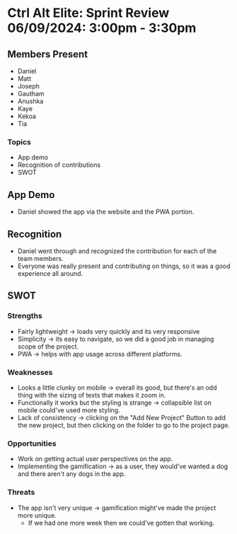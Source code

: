 # Ctrl Alt Elite: Sprint Review <br> 06/09/2024: 3:00pm - 3:30pm

## Members Present

- Daniel
- Matt
- Joseph
- Gautham
- Anushka
- Kaye
- Kekoa
- Tia


### Topics

- App demo
- Recognition of contributions
- SWOT

## App Demo
- Daniel showed the app via the website and the PWA portion.

## Recognition
- Daniel went through and recognized the contribution for each of the team members.
- Everyone was really present and contributing on things, so it was a good experience all around.

## SWOT

### Strengths
- Fairly lightweight &rarr; loads very quickly and its very responsive
- Simplicity &rarr; its easy to navigate, so we did a good job in managing scope of the project.
- PWA &rarr; helps with app usage across different platforms.

### Weaknesses
- Looks a little clunky on mobile &rarr; overall its good, but there's an odd thing with the sizing of texts that makes it zoom in.
- Functionally it works but the styling is strange &rarr; collapsible list on mobile could've used more styling.
- Lack of consistency &rarr; clicking on the "Add New Project" Button to add the new project, but then clicking on the folder to go to the project page.

### Opportunities
- Work on getting actual user perspectives on the app.
- Implementing the gamification &rarr; as a user, they would've wanted a dog and there aren't any dogs in the app.

### Threats
- The app isn't very unique &rarr; gamification might've made the project more unique.
    - If we had one more week then we could've gotten that working.

